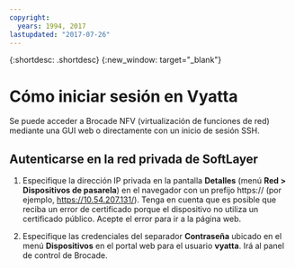 ```yaml
---
copyright:
  years: 1994, 2017
lastupdated: "2017-07-26"
---
```


{:shortdesc: .shortdesc}
{:new_window: target="_blank"}

# Cómo iniciar sesión en Vyatta

Se puede acceder a Brocade NFV (virtualización de funciones de red) mediante una GUI web o directamente con un inicio de sesión SSH.

## Autenticarse en la red privada de SoftLayer

1. Especifique la dirección IP privada en la pantalla **Detalles** (menú **Red > Dispositivos de pasarela**) en el navegador con un prefijo https:// (por ejemplo, https://10.54.207.131/). Tenga en cuenta que es posible que reciba un error de certificado porque el dispositivo no utiliza un certificado público. Acepte el error para ir a la página web.

2. Especifique las credenciales del separador **Contraseña** ubicado en el menú **Dispositivos** en el portal web para el usuario **vyatta**.  Irá al panel de control de Brocade.
